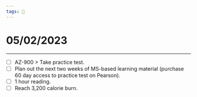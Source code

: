 ```yaml
---
tags: 📆
---
```


# 05/02/2023
---

- [ ] AZ-900 > Take practice test.
- [ ] Plan out the next two weeks of MS-based learning material (purchase 60 day access to practice test on Pearson).
- [ ] 1 hour reading.
- [ ] Reach 3,200 calorie burn.

